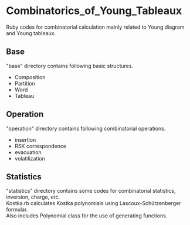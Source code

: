 # Combinatorics_of_Young_Tableaux
Ruby codes for combinatorial calculation mainly related to Young diagram and Young tableaux.  

## Base
"base" directory contains following basic structures.

* Composition
* Partition
* Word
* Tableau

## Operation
"operation" directory contains following combinatorial operations.

* insertion
* RSK correspondence
* evacuation
* volatilization

## Statistics
"statistics" directory contains some codes for combinatorial statistics, inversion, charge, etc.  
Kostka.rb calculates Kostka polynomials using Lascoux-Schützenberger formular.  
Also includes Polynomial class for the use of generating functions.